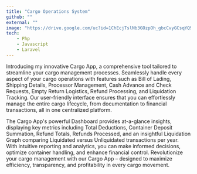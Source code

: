 ```yaml
---
title: "Cargo Operations System"
github: ""
external: ""
image: "https://drive.google.com/uc?id=1ChEcjTslNb3GOzpOh_gbcCvyGCsqYQ9O"
tech:
    - Php
    - Javascript
    - Laravel
---
```


Introducing my innovative Cargo App, a comprehensive tool tailored to streamline your cargo management processes. Seamlessly handle every aspect of your cargo operations with features such as Bill of Lading, Shipping Details, Processor Management, Cash Advance and Check Requests, Empty Return Logistics, Refund Processing, and Liquidation Tracking. Our user-friendly interface ensures that you can effortlessly manage the entire cargo lifecycle, from documentation to financial transactions, all in one centralized platform.

The Cargo App's powerful Dashboard provides at-a-glance insights, displaying key metrics including Total Deductions, Container Deposit Summation, Refund Totals, Refunds Processed, and an insightful Liquidation Graph comparing Liquidated versus Unliquidated transactions per year. With intuitive reporting and analytics, you can make informed decisions, optimize container handling, and enhance financial control. Revolutionize your cargo management with our Cargo App – designed to maximize efficiency, transparency, and profitability in every cargo movement.